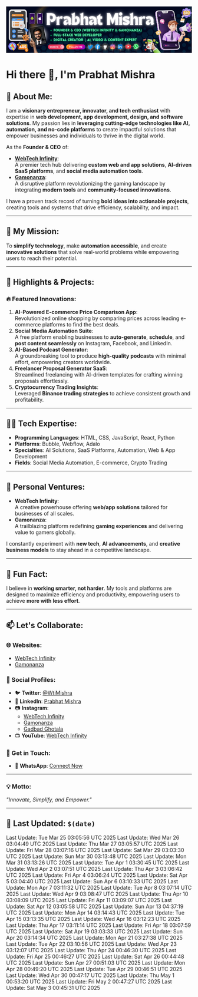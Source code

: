 ![Banner](assets/banner.png)

# Hi there 👋, I'm Prabhat Mishra  

## 🚀 About Me:
I am a **visionary entrepreneur, innovator, and tech enthusiast** with expertise in **web development, app development, design, and software solutions**. My passion lies in **leveraging cutting-edge technologies like AI, automation, and no-code platforms** to create impactful solutions that empower businesses and individuals to thrive in the digital world.  

As the **Founder & CEO** of:  
- **[WebTech Infinity](http://www.webtechinfinity.com)**:  
  A premier tech hub delivering **custom web and app solutions**, **AI-driven SaaS platforms**, and **social media automation tools**.  
- **[Gamonanza](http://www.gamonanza.rf.gd)**:  
  A disruptive platform revolutionizing the gaming landscape by integrating **modern tools** and **community-focused innovations**.  

I have a proven track record of turning **bold ideas into actionable projects**, creating tools and systems that drive efficiency, scalability, and impact.  

---

## 🌟 My Mission:
To **simplify technology**, make **automation accessible**, and create **innovative solutions** that solve real-world problems while empowering users to reach their potential.  

---

## 🌟 Highlights & Projects:

### 🔥 Featured Innovations:
1. **AI-Powered E-commerce Price Comparison App**:  
   Revolutionized online shopping by comparing prices across leading e-commerce platforms to find the best deals.  
2. **Social Media Automation Suite**:  
   A free platform enabling businesses to **auto-generate**, **schedule**, and **post content seamlessly** on Instagram, Facebook, and LinkedIn.  
3. **AI-Based Podcast Generator**:  
   A groundbreaking tool to produce **high-quality podcasts** with minimal effort, empowering creators worldwide.  
4. **Freelancer Proposal Generator SaaS**:  
   Streamlined freelancing with AI-driven templates for crafting winning proposals effortlessly.  
5. **Cryptocurrency Trading Insights**:  
   Leveraged **Binance trading strategies** to achieve consistent growth and profitability.  

---

## 🧑‍💻 Tech Expertise:
- **Programming Languages**: HTML, CSS, JavaScript, React, Python  
- **Platforms**: Bubble, Webflow, Adalo  
- **Specialties**: AI Solutions, SaaS Platforms, Automation, Web & App Development  
- **Fields**: Social Media Automation, E-commerce, Crypto Trading  

---

## 🌱 Personal Ventures:
- **WebTech Infinity**:  
   A creative powerhouse offering **web/app solutions** tailored for businesses of all scales.  
- **Gamonanza**:  
   A trailblazing platform redefining **gaming experiences** and delivering value to gamers globally.  

I constantly experiment with **new tech**, **AI advancements**, and **creative business models** to stay ahead in a competitive landscape.  

---

## 🌟 Fun Fact:
I believe in **working smarter, not harder**. My tools and platforms are designed to maximize efficiency and productivity, empowering users to achieve **more with less effort**.  

---

## 📫 Let's Collaborate:  
### 🌐 Websites:  
- [WebTech Infinity](http://www.webtechinfinity.com)  
- [Gamonanza](http://www.gamonanza.rf.gd)  

### 🌟 Social Profiles:  
- 🐦 **Twitter**: [@WtiMishra](https://x.com/WtiMishra)  
- 💼 **LinkedIn**: [Prabhat Mishra](https://www.linkedin.com/in/prabhat-mishra-07477325a)  
- 📷 **Instagram**:  
  - [WebTech Infinity](https://www.instagram.com/_webtech_infinity_)  
  - [Gamonanza](https://www.instagram.com/gamonanza)  
  - [Gadbad Ghotala](https://www.instagram.com/gadbad_ghotala_420)  
- 📺 **YouTube**: [WebTech Infinity](https://youtube.com/@webtechinfinity)  

### 💬 Get in Touch:  
- 📱 **WhatsApp**: [Connect Now](https://wa.me/919140626921)  

---

### 💡 Motto:  
_"Innovate, Simplify, and Empower."_  

--- 

## 🌟 Last Updated: `$(date)`  
Last Update: Tue Mar 25 03:05:56 UTC 2025
Last Update: Wed Mar 26 03:04:49 UTC 2025
Last Update: Thu Mar 27 03:05:57 UTC 2025
Last Update: Fri Mar 28 03:07:16 UTC 2025
Last Update: Sat Mar 29 03:03:30 UTC 2025
Last Update: Sun Mar 30 03:13:48 UTC 2025
Last Update: Mon Mar 31 03:13:26 UTC 2025
Last Update: Tue Apr  1 03:30:45 UTC 2025
Last Update: Wed Apr  2 03:07:51 UTC 2025
Last Update: Thu Apr  3 03:06:42 UTC 2025
Last Update: Fri Apr  4 03:06:24 UTC 2025
Last Update: Sat Apr  5 03:04:40 UTC 2025
Last Update: Sun Apr  6 03:10:33 UTC 2025
Last Update: Mon Apr  7 03:11:32 UTC 2025
Last Update: Tue Apr  8 03:07:14 UTC 2025
Last Update: Wed Apr  9 03:08:47 UTC 2025
Last Update: Thu Apr 10 03:08:09 UTC 2025
Last Update: Fri Apr 11 03:09:07 UTC 2025
Last Update: Sat Apr 12 03:05:58 UTC 2025
Last Update: Sun Apr 13 04:37:19 UTC 2025
Last Update: Mon Apr 14 03:14:43 UTC 2025
Last Update: Tue Apr 15 03:13:35 UTC 2025
Last Update: Wed Apr 16 03:12:23 UTC 2025
Last Update: Thu Apr 17 03:11:14 UTC 2025
Last Update: Fri Apr 18 03:07:59 UTC 2025
Last Update: Sat Apr 19 03:03:33 UTC 2025
Last Update: Sun Apr 20 03:14:34 UTC 2025
Last Update: Mon Apr 21 03:27:38 UTC 2025
Last Update: Tue Apr 22 03:10:56 UTC 2025
Last Update: Wed Apr 23 03:12:07 UTC 2025
Last Update: Thu Apr 24 00:46:30 UTC 2025
Last Update: Fri Apr 25 00:46:27 UTC 2025
Last Update: Sat Apr 26 00:44:48 UTC 2025
Last Update: Sun Apr 27 00:51:03 UTC 2025
Last Update: Mon Apr 28 00:49:20 UTC 2025
Last Update: Tue Apr 29 00:46:51 UTC 2025
Last Update: Wed Apr 30 00:47:17 UTC 2025
Last Update: Thu May  1 00:53:20 UTC 2025
Last Update: Fri May  2 00:47:27 UTC 2025
Last Update: Sat May  3 00:45:31 UTC 2025
